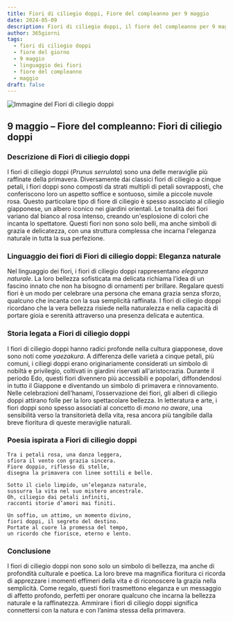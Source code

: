 ```yaml
---
title: Fiori di ciliegio doppi, Fiore del compleanno per 9 maggio
date: 2024-05-09
description: Fiori di ciliegio doppi, il fiore del compleanno per 9 maggio, è il simbolo di Eleganza naturale. Scopri il suo significato unico, le storie affascinanti e la poesia che celebra la sua bellezza.
author: 365giorni
tags:
  - fiori di ciliegio doppi
  - fiore del giorno
  - 9 maggio
  - linguaggio dei fiori
  - fiore del compleanno
  - maggio
draft: false
---
```


![Immagine del Fiori di ciliegio doppi](https://cdn.pixabay.com/photo/2020/05/13/11/38/cherry-blossoms-5167156_1280.jpg)


## 9 maggio – Fiore del compleanno: Fiori di ciliegio doppi

### Descrizione di Fiori di ciliegio doppi

I fiori di ciliegio doppi (_Prunus serrulata_) sono una delle meraviglie più raffinate della primavera. Diversamente dai classici fiori di ciliegio a cinque petali, i fiori doppi sono composti da strati multipli di petali sovrapposti, che conferiscono loro un aspetto soffice e sontuoso, simile a piccole nuvole rosa. Questo particolare tipo di fiore di ciliegio è spesso associato al ciliegio giapponese, un albero iconico nei giardini orientali. Le tonalità dei fiori variano dal bianco al rosa intenso, creando un'esplosione di colori che incanta lo spettatore. Questi fiori non sono solo belli, ma anche simboli di grazia e delicatezza, con una struttura complessa che incarna l'eleganza naturale in tutta la sua perfezione.

### Linguaggio dei fiori di Fiori di ciliegio doppi: Eleganza naturale

Nel linguaggio dei fiori, i fiori di ciliegio doppi rappresentano _eleganza naturale_. La loro bellezza sofisticata ma delicata richiama l’idea di un fascino innato che non ha bisogno di ornamenti per brillare. Regalare questi fiori è un modo per celebrare una persona che emana grazia senza sforzo, qualcuno che incanta con la sua semplicità raffinata. I fiori di ciliegio doppi ricordano che la vera bellezza risiede nella naturalezza e nella capacità di portare gioia e serenità attraverso una presenza delicata e autentica.

### Storia legata a Fiori di ciliegio doppi

I fiori di ciliegio doppi hanno radici profonde nella cultura giapponese, dove sono noti come _yaezakura_. A differenza delle varietà a cinque petali, più comuni, i ciliegi doppi erano originariamente considerati un simbolo di nobiltà e privilegio, coltivati in giardini riservati all'aristocrazia. Durante il periodo Edo, questi fiori divennero più accessibili e popolari, diffondendosi in tutto il Giappone e diventando un simbolo di primavera e rinnovamento. Nelle celebrazioni dell’hanami, l’osservazione dei fiori, gli alberi di ciliegio doppi attirano folle per la loro spettacolare bellezza. In letteratura e arte, i fiori doppi sono spesso associati al concetto di _mono no aware_, una sensibilità verso la transitorietà della vita, resa ancora più tangibile dalla breve fioritura di queste meraviglie naturali.

### Poesia ispirata a Fiori di ciliegio doppi

```
Tra i petali rosa, una danza leggera,  
sfiora il vento con grazia sincera.  
Fiore doppio, riflesso di stelle,  
disegna la primavera con linee sottili e belle.  

Sotto il cielo limpido, un’eleganza naturale,  
sussurra la vita nel suo mistero ancestrale.  
Oh, ciliegio dai petali infiniti,  
racconti storie d’amori mai finiti.  

Un soffio, un attimo, un momento divino,  
fiori doppi, il segreto del destino.  
Portate al cuore la promessa del tempo,  
un ricordo che fiorisce, eterno e lento.  
```

### Conclusione

I fiori di ciliegio doppi non sono solo un simbolo di bellezza, ma anche di profondità culturale e poetica. La loro breve ma magnifica fioritura ci ricorda di apprezzare i momenti effimeri della vita e di riconoscere la grazia nella semplicità. Come regalo, questi fiori trasmettono eleganza e un messaggio di affetto profondo, perfetti per onorare qualcuno che incarna la bellezza naturale e la raffinatezza. Ammirare i fiori di ciliegio doppi significa connettersi con la natura e con l’anima stessa della primavera.